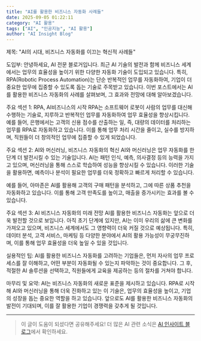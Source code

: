 ```yaml
---
title: "AI를 활용한 비즈니스 자동화 사례들"
date: 2025-09-05 01:22:11
category: "AI 활용"
tags: ["AI", "인공지능", "AI 활용"]
author: "AI Insight Blog"
---
```


제목: "AI의 시대, 비즈니스 자동화를 이끄는 혁신적 사례들"

도입부:
안녕하세요, AI 전문 블로거입니다. 최근 AI 기술의 발전과 함께 비즈니스 세계에서는 업무의 효율성을 높이기 위한 다양한 자동화 기술이 도입되고 있습니다. 특히, RPA(Robotic Process Automation)는 단순 반복적인 업무를 자동화하여, 기업이 더 중요한 업무에 집중할 수 있도록 돕는 기술로 주목받고 있습니다. 이번 포스트에서는 AI를 활용한 비즈니스 자동화의 사례를 살펴보며, 그 효과와 전망에 대해 알아보겠습니다.

주요 섹션 1: RPA, AI비즈니스의 시작
RPA는 소프트웨어 로봇이 사람의 업무를 대신해 수행하는 기술로, 지루하고 반복적인 업무를 자동화하여 업무 효율성을 향상시킵니다. 예를 들어, 은행에서는 고객의 신용 점수를 산출하는 일, 즉, 대량의 데이터를 처리하는 업무를 RPA로 자동화하고 있습니다. 이를 통해 업무 처리 시간을 줄이고, 실수를 방지하며, 직원들이 더 창의적인 업무에 집중할 수 있게 되었습니다.

주요 섹션 2: AI와 머신러닝, 비즈니스 자동화의 혁신
AI와 머신러닝은 업무 자동화를 한 단계 더 발전시킬 수 있는 기술입니다. AI는 패턴 인식, 예측, 의사결정 등의 능력을 가지고 있으며, 머신러닝을 통해 스스로 학습하여 성능을 향상시킬 수 있습니다. 이러한 기술을 활용하면, 예측이나 분석이 필요한 업무를 더욱 정확하고 빠르게 처리할 수 있습니다.

예를 들어, 아마존은 AI를 활용해 고객의 구매 패턴을 분석하고, 그에 따른 상품 추천을 자동화하고 있습니다. 이를 통해 고객 만족도를 높이고, 매출을 증가시키는 효과를 볼 수 있습니다.

주요 섹션 3: AI 비즈니스 자동화의 미래 전망
AI를 활용한 비즈니스 자동화는 앞으로 더욱 발전할 것으로 보입니다. 아직 초기 단계에 있지만, AI는 이미 우리의 삶에 큰 변화를 가져오고 있으며, 비즈니스 세계에서도 그 영향력이 더욱 커질 것으로 예상됩니다. 특히, 데이터 분석, 고객 서비스, 마케팅 등 다양한 분야에서 AI의 활용 가능성이 무궁무진하며, 이를 통해 업무 효율성을 더욱 높일 수 있을 것입니다.

실용적인 팁: 
AI를 활용한 비즈니스 자동화를 고려하는 기업들은, 먼저 자사의 업무 프로세스를 잘 이해하고, 어떤 부분이 자동화될 수 있는지 파악하는 것이 중요합니다. 그 후, 적절한 AI 솔루션을 선택하고, 직원들에게 교육을 제공하는 등의 절차를 거쳐야 합니다.

마무리 및 요약:
AI는 비즈니스 자동화의 새로운 표준을 제시하고 있습니다. RPA로 시작해 AI와 머신러닝을 통해 더욱 진화하고 있는 이 기술은, 업무의 효율성을 높이고, 기업의 성장을 돕는 중요한 역할을 하고 있습니다. 앞으로도 AI를 활용한 비즈니스 자동화의 발전이 기대되며, 이를 잘 활용한 기업이 경쟁력을 갖추게 될 것입니다.

---

> 이 글이 도움이 되셨다면 공유해주세요! 
> 더 많은 AI 관련 소식은 [AI 인사이트 블로그](https://tonyhwang1004.github.io/ai-insight-blog)에서 확인하세요.
